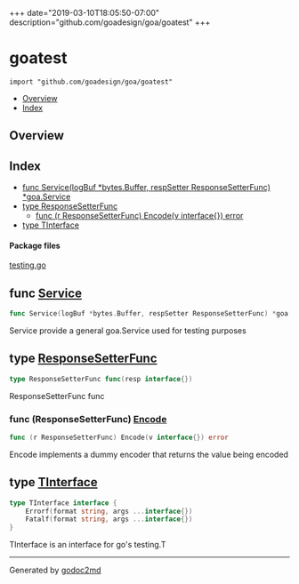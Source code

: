 +++
date="2019-03-10T18:05:50-07:00"
description="github.com/goadesign/goa/goatest"
+++


# goatest
`import "github.com/goadesign/goa/goatest"`

* [Overview](#pkg-overview)
* [Index](#pkg-index)

## <a name="pkg-overview">Overview</a>



## <a name="pkg-index">Index</a>
* [func Service(logBuf *bytes.Buffer, respSetter ResponseSetterFunc) *goa.Service](#Service)
* [type ResponseSetterFunc](#ResponseSetterFunc)
  * [func (r ResponseSetterFunc) Encode(v interface{}) error](#ResponseSetterFunc.Encode)
* [type TInterface](#TInterface)


#### <a name="pkg-files">Package files</a>
[testing.go](/src/github.com/goadesign/goa/goatest/testing.go) 





## <a name="Service">func</a> [Service](/src/target/testing.go?s=582:660#L28)
``` go
func Service(logBuf *bytes.Buffer, respSetter ResponseSetterFunc) *goa.Service
```
Service provide a general goa.Service used for testing purposes




## <a name="ResponseSetterFunc">type</a> [ResponseSetterFunc](/src/target/testing.go?s=314:360#L19)
``` go
type ResponseSetterFunc func(resp interface{})
```
ResponseSetterFunc func










### <a name="ResponseSetterFunc.Encode">func</a> (ResponseSetterFunc) [Encode](/src/target/testing.go?s=436:491#L22)
``` go
func (r ResponseSetterFunc) Encode(v interface{}) error
```
Encode implements a dummy encoder that returns the value being encoded




## <a name="TInterface">type</a> [TInterface](/src/target/testing.go?s=168:285#L13)
``` go
type TInterface interface {
    Errorf(format string, args ...interface{})
    Fatalf(format string, args ...interface{})
}
```
TInterface is an interface for go's testing.T














- - -
Generated by [godoc2md](http://godoc.org/github.com/davecheney/godoc2md)
